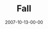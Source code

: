 ---
layout: message
category: message
series: "Seasons"
title: "Fall"
date: 2007-10-13-00-00
message_id: 461
sc-permalink-url: "http://soundcloud.com/crdschurch/fall"
audio: "http://s3.amazonaws.com/crossroads-media/messages/audio/Seasons_01_Fall_10_14_07_Todd_Henry.mp3"
audio-duration: "38:52"
explicit: false
---
